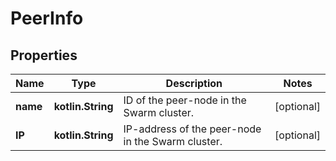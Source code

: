 # PeerInfo

## Properties

| Name     | Type              | Description                                       | Notes      |
|----------|-------------------|---------------------------------------------------|------------|
| **name** | **kotlin.String** | ID of the peer-node in the Swarm cluster.         | [optional] |
| **IP**   | **kotlin.String** | IP-address of the peer-node in the Swarm cluster. | [optional] |



